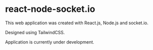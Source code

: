 # react-node-socket.io

This web application was created with React.js, Node.js and socket.io.

Designed using TailwindCSS.

Application is currently under development.
